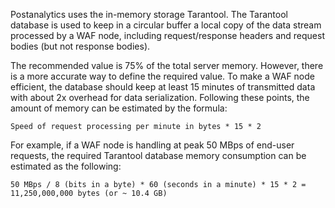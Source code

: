 Postanalytics uses the in-memory storage Tarantool. The Tarantool database is used to keep in a circular buffer a local copy of the data stream processed by a WAF node, including request/response headers and request bodies (but not response bodies). 

The recommended value is 75% of the total server memory. However, there is a more accurate way to define the required value. To make a WAF node efficient, the database should keep at least 15 minutes of transmitted data with about 2x overhead for data serialization. Following these points, the amount of memory can be estimated by the formula:

```
Speed of request processing per minute in bytes * 15 * 2
```

For example, if a WAF node is handling at peak 50 MBps of end-user requests, the required Tarantool database memory consumption can be estimated as the following:

```
50 MBps / 8 (bits in a byte) * 60 (seconds in a minute) * 15 * 2 = 11,250,000,000 bytes (or ~ 10.4 GB)
```